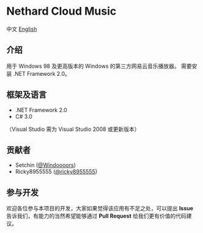# Nethard Cloud Music

中文 [English](README.en.md)

## 介绍
用于 Windows 98 及更高版本的 Windows 的第三方网易云音乐播放器。
需要安装 .NET Framework 2.0。

## 框架及语言
- .NET Framework 2.0
- C# 3.0

（Visual Studio 需为 Visual Studio 2008 或更新版本）

## 贡献者
- Setchin ([@Windoooors](https://github.com/Windoooors))
- Ricky8955555 ([@ricky8955555](https://github.com/ricky8955555))

## 参与开发
欢迎各位参与本项目的开发，大家如果觉得该应用有不足之处，可以提出 **Issue** 告诉我们，有能力的当然希望能够通过 **Pull Request** 给我们更有价值的代码建议。